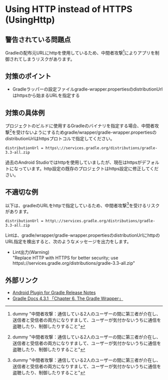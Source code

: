 # Using HTTP instead of HTTPS (UsingHttp)

## 警告されている問題点

Gradleの配布元URLにhttpを使用しているため、中間者攻撃[^1]によりアプリを制御されてしまうリスクがあります。

## 対策のポイント

- Gradleラッパーの設定ファイルgradle-wrapper.propertiesのdistributionUrlはhttpsから始まるURLを指定する

## 対策の具体例

プロジェクトのビルドに使用するGradleのバイナリを指定する場合、中間者攻撃[^1]を受けないようにするためgradle/wrapper/gradle-wrapper.propertiesのdistributionUrlはhttpsプロトコルで指定してください。

    distributionUrl = https\://services.gradle.org/distributions/gradle-3.3-all.zip

過去のAndroid Studioではhttpを使用していましたが、現在はhttpsがデフォルトになっています。http設定の既存のプロジェクトはhttps設定に修正してください。

## 不適切な例

以下は、gradleのURLをhttpで指定しているため、中間者攻撃[^1]を受けるリスクがあります。

    distributionUrl = http\://services.gradle.org/distributions/gradle-3.3-all.zip

Lintは、gradle/wrapper/gradle-wrapper.propertiesのdistributionUrlにhttpのURL指定を検出すると、次のようなメッセージを出力をします。

-   Lint出力(Warning)  
    "Replace HTTP with HTTPS for better security; use https\\://services.gradle.org/distributions/gradle-3.3-all.zip"

## 外部リンク

-   [Android Plugin for Gradle Release Notes][1]
-   [Gradle Docs 4.3.1 「Chapter 6. The Gradle Wrapper」][2]


[1]: https://developer.android.com/studio/releases/gradle-plugin.html?hl=ja\#updating-gradle
[2]: https://docs.gradle.org/4.3.1/userguide/gradle_wrapper.html

[^1]: dummy "中間者攻撃：通信している2人のユーザーの間に第三者が介在し、送信者と受信者の両方になりすまして、ユーザーが気付かないうちに通信を盗聴したり、制御したりすること"
